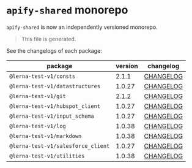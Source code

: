# `apify-shared` monorepo

`apify-shared` is now an independently versioned monorepo.

> This file is generated.

See the changelogs of each package:

package | version | changelog
--------|---------|----------
`@lerna-test-v1/consts` | 2.1.1 | [CHANGELOG](./packages/consts/CHANGELOG.md)
`@lerna-test-v1/datastructures` | 1.0.27 | [CHANGELOG](./packages/datastructures/CHANGELOG.md)
`@lerna-test-v1/git` | 2.1.2 | [CHANGELOG](./packages/git/CHANGELOG.md)
`@lerna-test-v1/hubspot_client` | 1.0.27 | [CHANGELOG](./packages/hubspot_client/CHANGELOG.md)
`@lerna-test-v1/input_schema` | 1.0.27 | [CHANGELOG](./packages/input_schema/CHANGELOG.md)
`@lerna-test-v1/log` | 1.0.38 | [CHANGELOG](./packages/log/CHANGELOG.md)
`@lerna-test-v1/markdown` | 1.0.38 | [CHANGELOG](./packages/markdown/CHANGELOG.md)
`@lerna-test-v1/salesforce_client` | 1.0.27 | [CHANGELOG](./packages/salesforce_client/CHANGELOG.md)
`@lerna-test-v1/utilities` | 1.0.38 | [CHANGELOG](./packages/utilities/CHANGELOG.md)

